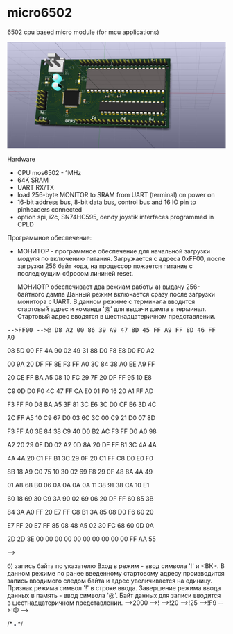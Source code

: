 # micro6502
6502 cpu based micro module (for mcu applications)

![3D view](https://github.com/digitalinvitro/micro6502/raw/master/micro65-3D.jpg)

Hardware

- CPU mos6502 - 1MHz
- 64K SRAM
- UART RX/TX
- load 256-byte MONITOR to SRAM from UART (terminal) on power on
- 16-bit address bus, 8-bit data bus, control bus and 16 IO pin to pinheaders connected
- option spi, i2c, SN74HC595, dendy joystik interfaces programmed in CPLD

Программное обеспечение:

* МОНИТОР - программное обеспечение для начальной загрузки модуля по включению питания. Загружается с адреса 0xFF00, после загрузки 256 байт кода, на процессор пожается питание с последюущим сбросом лининей reset. 
  
  МОНИОТР обеспечивает два режиам работы 
  а) выдачу 256-байтного дампа 
     Данный режим включается сразу после загрузки монитора с UART. В данном режиме с терминала вводится стартовый адрес и команда '@' для выдачи дампа в терминал. Стартовый адрес вводятся в шестнадцатеричном представлении.

<tt>
-->FF00
-->@
</tt>
<tt>D8 A2 00 86 39 A9 47 8D 45 FF A9 FF 8D 46 FF A0</tt>

08 5D 00 FF 4A 90 02 49 31 88 D0 F8 E8 D0 F0 A2

00 9A 20 DF FF 8E F3 FF A0 3C 84 38 A0 EE A9 FF

20 CE FF BA A5 08 10 FC 29 7F 20 DF FF 95 10 E8

C9 0D D0 F0 4C 47 FF CA E0 01 F0 16 20 A1 FF AD

F3 FF F0 D8 BA A5 3F 81 3C E6 3C D0 CF E6 3D 4C

2C FF A5 10 C9 67 D0 03 6C 3C 00 C9 21 D0 07 8D

F3 FF A0 3E 84 38 C9 40 D0 B2 AC F3 FF D0 A0 98

A2 20 29 0F D0 02 A2 0D 8A 20 DF FF B1 3C 4A 4A

4A 4A 20 C1 FF B1 3C 29 0F 20 C1 FF C8 D0 E0 F0

8B 18 A9 C0 75 10 30 02 69 F8 29 0F 48 8A 4A 49

01 A8 68 B0 06 0A 0A 0A 0A 11 38 91 38 CA 10 E1

60 18 69 30 C9 3A 90 02 69 06 20 DF FF 60 85 3B

84 3A A0 FF 20 E7 FF C8 B1 3A 85 08 D0 F6 60 20

E7 FF 20 E7 FF 85 08 48 A5 02 30 FC 68 60 0D 0A

2D 2D 3E 00 00 00 00 00 00 00 00 00 00 FF AA 55

--></tt>

  б) запись байта по указателю
     Вход в режим - ввод символа '!' и <ВК>. В данном режиме по ранее введенному стартовому адресу производится запись вводимого следом байта и адрес увеличивается на единицу. Признак режима символ '!' в строке ввода. Завершение режима ввода данных в память - ввод символа '@'. Байт данных для записи вводится в шестнадцатеричном представлении.
-->2000
-->!
-->!20
-->!25
-->!F9
-->!@
-->

/* <img src="https://github.com/digitalinvitro/micro6502/raw/master/micro65-3D.jpg" width="4" height="5"/> */
